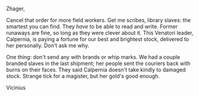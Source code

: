 Zhager,

Cancel that order for more field workers. Get me scribes, library slaves: the smartest you can find. They <i> have </i> to be able to read and write. Former runaways are fine, so long as they were clever about it. This Venatori leader, Calpernia, is paying a fortune for our best and brightest stock, delivered to her personally. Don't ask me why.

One thing: don't send any with brands or whip marks. We had a couple branded slaves in the last shipment; her people sent the couriers back with burns on their faces. They said Calpernia doesn't take kindly to damaged stock. Strange tick for a magister, but her gold's good enough.

Vicinius
